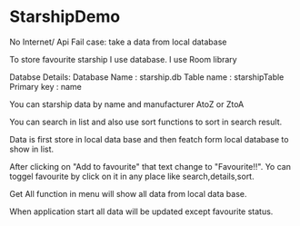 # StarshipDemo

No Internet/ Api Fail case: take a data from local database

To store favourite starship I use database. I use Room library

Databse Details:
Database Name : starship.db
Table name : starshipTable
Primary key : name

You can starship data by name and manufacturer AtoZ or ZtoA

You can search in list and also use sort functions to sort in search result.

Data is first store in local data base and then featch form local database to show in list.

After clicking on "Add to favourite" that text change to "Favourite!!". Yo can toggel favourite by click on it in any place like search,details,sort.

Get All function in menu will show all data from local data base.

When application start all data will be updated except favourite status.
